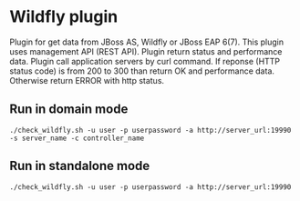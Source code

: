 # Wildfly plugin

Plugin for get data from JBoss AS, Wildfly or JBoss EAP 6(7). This plugin uses management API (REST API).
Plugin return status and performance data. Plugin call application servers by curl command. If reponse (HTTP status code) is from 200 to 300 than return OK and performance data. Otherwise return ERROR with http status. 

## Run in domain mode
```shell
./check_wildfly.sh -u user -p userpassword -a http://server_url:19990 -s server_name -c controller_name

```

## Run in standalone mode

```shell
./check_wildfly.sh -u user -p userpassword -a http://server_url:19990 
```
